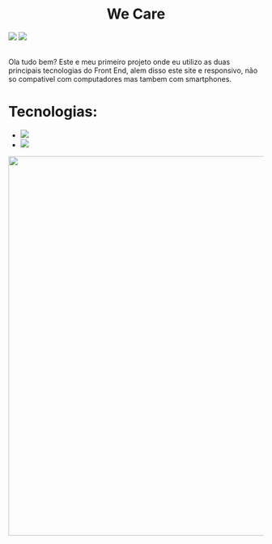 <h1 align="center">We Care</h1>
<a align="center" href="https://www.instagram.com/_adrian.mth/" ><img src="https://img.shields.io/badge/Instagram-E4405F?style=for-the-badge&logo=instagram&logoColor=white" /></a>
<a align="center" href="https://www.linkedin.com/in/adrian-oliveira-74801b2b2/" ><img src="https://img.shields.io/badge/LinkedIn-0077B5?style=for-the-badge&logo=linkedin&logoColor=white" /></a>
<br>
<br>
<p>Ola tudo bem? Este e meu primeiro projeto onde eu utilizo as duas principais tecnologias do Front End, alem disso este site e responsivo, não so compativel com computadores mas tambem com smartphones.</p>

<h1>Tecnologias:</h1>

 - <img src="https://img.shields.io/badge/HTML5-E34F26?style=for-the-badge&logo=html5&logoColor=white"/> 

 - <img src="https://img.shields.io/badge/CSS3-1572B6?style=for-the-badge&logo=css3&logoColor=white" />
 

 <img src="https://github.com/AdrianPGM/FrontEnd-ProjetoResponsivo/blob/master/we-care/assets/Layout.png?raw=true" width="750px"/>
